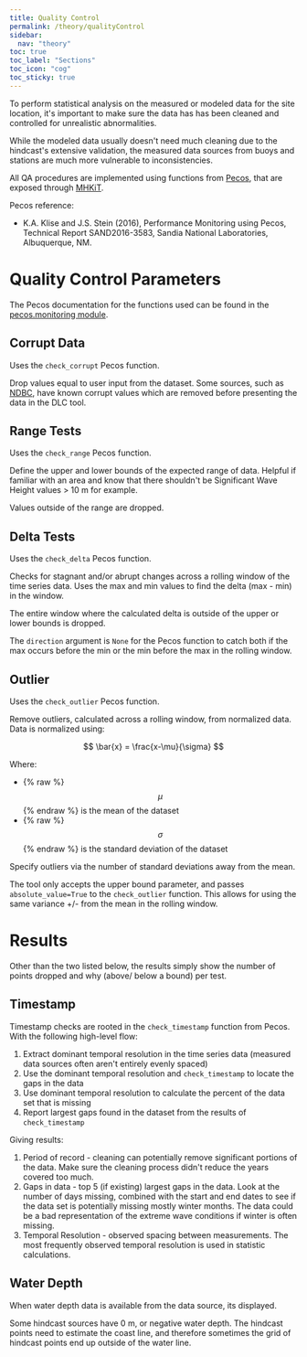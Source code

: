```yaml
---
title: Quality Control
permalink: /theory/qualityControl
sidebar:
  nav: "theory"
toc: true
toc_label: "Sections"
toc_icon: "cog"
toc_sticky: true
---
```


To perform statistical analysis on the measured or modeled data for the site location, it's important to make sure the data has has been cleaned and controlled for unrealistic abnormalities.

While the modeled data usually doesn't need much cleaning due to the hindcast's extensive validation, the measured data sources from buoys and stations are much more vulnerable to inconsistencies.

All QA procedures are implemented using functions from [Pecos](https://pecos.readthedocs.io/en/latest/index.html), that are exposed through [MHKiT](https://mhkit-software.github.io/MHKiT/index.html).

Pecos reference:

* K.A. Klise and J.S. Stein (2016), Performance Monitoring using Pecos, Technical Report SAND2016-3583, Sandia National Laboratories, Albuquerque, NM.

# Quality Control Parameters

The Pecos documentation for the functions used can be found in the [pecos.monitoring module](https://pecos.readthedocs.io/en/latest/apidoc/pecos.monitoring.html).
## Corrupt Data

Uses the `check_corrupt` Pecos function.

Drop values equal to user input from the dataset.  Some sources, such as [NDBC]({{site.url}}/interface/dataSources#known-corrupt-values), have known corrupt values which are removed before presenting the data in the DLC tool.

## Range Tests

Uses the `check_range` Pecos function.

Define the upper and lower bounds of the expected range of data.  Helpful if familiar with an area and know that there shouldn't be Significant Wave Height values > 10 m for example. 

Values outside of the range are dropped.

## Delta Tests

Uses the `check_delta` Pecos function. 

Checks for stagnant and/or abrupt changes across a rolling window of the time series data. Uses the max and min values to find the delta (max - min) in the window.  

The entire window where the calculated delta is outside of the upper or lower bounds is dropped.

The `direction` argument is `None` for the Pecos function to catch both if the max occurs before the min or the min before the max in the rolling window.

## Outlier

Uses the `check_outlier` Pecos function.

Remove outliers, calculated across a rolling window, from normalized data.  Data is normalized using:

$$ \bar{x} = \frac{x-\mu}{\sigma} $$

Where:
* {% raw %}$$\mu$${% endraw %} is the mean of the dataset
* {% raw %}$$\sigma$${% endraw %} is the standard deviation of the dataset

Specify outliers via the number of standard deviations away from the mean. 

The tool only accepts the upper bound parameter, and passes `absolute_value=True` to the `check_outlier` function. This allows for using the same variance +/- from the mean in the rolling window.


# Results

Other than the two listed below, the results simply show the number of points dropped and why (above/ below a bound) per test.

## Timestamp

Timestamp checks are rooted in the `check_timestamp` function from Pecos.  With the following high-level flow:

1. Extract dominant temporal resolution in the time series data (measured data sources often aren't entirely evenly spaced)
2. Use the dominant temporal resolution and `check_timestamp` to locate the gaps in the data
3. Use dominant temporal resolution to calculate the percent of the data set that is missing
4. Report largest gaps found in the dataset from the results of `check_timestamp`

Giving results:

1. Period of record - cleaning can potentially remove significant portions of the data. Make sure the cleaning process didn't reduce the years covered too much.
2. Gaps in data - top 5 (if existing) largest gaps in the data. Look at the number of days missing, combined with the start and end dates to see if the data set is potentially missing mostly winter months. The data could be a bad representation of the extreme wave conditions if winter is often missing.
3. Temporal Resolution - observed spacing between measurements.  The most frequently observed temporal resolution is used in statistic calculations.

## Water Depth

When water depth data is available from the data source, its displayed.

Some hindcast sources have 0 m, or negative water depth.  The hindcast points need to estimate the coast line, and therefore sometimes the grid of hindcast points end up outside of the water line.  

